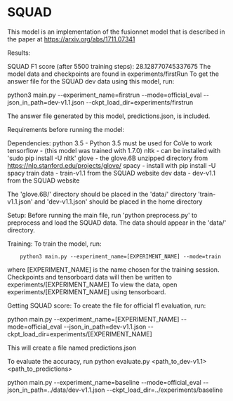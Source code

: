 # SQUAD

This model is an implementation of the fusionnet model that is described in 
the paper at https://arxiv.org/abs/1711.07341

Results:

SQUAD F1 score (after 5500 training steps): 28.128770745337675
The model data and checkpoints are found in experiments/firstRun
To get the answer file for the SQUAD dev data using this model, run:

python3 main.py --experiment_name=firstrun --mode=official_eval --json_in_path=dev-v1.1.json --ckpt_load_dir=experiments/firstrun

The answer file generated by this model, predictions.json, is included.

Requirements before running the model:

Dependencies:
python 3.5 - Python 3.5 must be used for CoVe to work	   
tensorflow - (this model was trained with 1.7.0)
nltk 	   - can be installed with 'sudo pip install -U nltk'
glove 	   - the glove.6B unzipped directory from https://nlp.stanford.edu/projects/glove/
spacy      - install with pip install -U spacy
train data - train-v1.1 from the SQUAD website 
dev data   - dev-v1.1 from the SQUAD website

The 'glove.6B/' directory should be placed in the 'data/' directory
'train-v1.1.json' and 'dev-v1.1.json' should be placed in the home directory

Setup:
Before running the main file, run 'python preprocess.py' to preprocess and load the SQUAD data.
The data should appear in the 'data/' directory.


Training:
To train the model, run:

		python3 main.py --experiment_name=[EXPERIMENT_NAME] --mode=train

where [EXPERIMENT_NAME] is the name chosen for the training session.
Checkpoints and tensorboard data will then be written to experiments/[EXPERIMENT_NAME]
To view the data, open experiments/[EXPERIMENT_NAME] using tensorboard.


Getting SQUAD score:
To create the file for official f1 evaluation, run:

python main.py --experiment_name=[EXPERIMENT_NAME] --mode=official_eval --json_in_path=dev-v1.1.json --ckpt_load_dir=experiments/[EXPERIMENT_NAME]

This will create a file named predictions.json

To evaluate the accuracy, run
python evaluate.py <path_to_dev-v1.1> <path_to_predictions>

python main.py --experiment_name=baseline --mode=official_eval --json_in_path=../data/dev-v1.1.json --ckpt_load_dir=../experiments/baseline